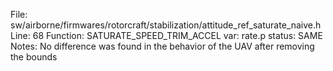 File: sw/airborne/firmwares/rotorcraft/stabilization/attitude_ref_saturate_naive.h
Line: 68
Function: SATURATE_SPEED_TRIM_ACCEL
var: rate.p
status: SAME
Notes: No difference was found in the behavior of the UAV after removing the bounds

